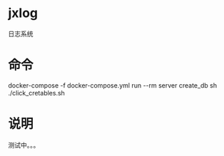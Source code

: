 # jxlog
日志系统
# 命令
docker-compose -f docker-compose.yml run --rm server create_db
sh ./click_cretables.sh

# 说明
测试中。。。